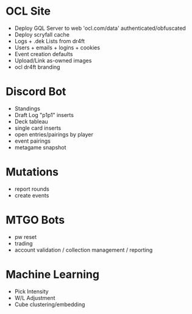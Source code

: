 # OCL Site

* Deploy GQL Server to web 'ocl.com/data' authenticated/obfuscated
* Deploy scryfall cache
* Logs + .dek Lists from dr4ft
* Users + emails + logins + cookies
* Event creation defaults
* Upload/Link as-owned images
* ocl dr4ft branding

# Discord Bot

* Standings
* Draft Log "p1p1" inserts
* Deck tableau
* single card inserts 
* open entries/pairings by player
* event pairings
* metagame snapshot

# Mutations

* report rounds
* create events

# MTGO Bots

* pw reset
* trading
* account validation / collection management / reporting

# Machine Learning

* Pick Intensity
* W/L Adjustment
* Cube clustering/embedding